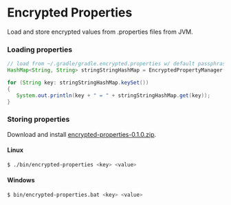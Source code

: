 # Encrypted Properties

Load and store encrypted values from .properties files from JVM.

### Loading properties

```java
// load from ~/.gradle/gradle.encrypted.properties w/ default passphrase
HashMap<String, String> stringStringHashMap = EncryptedPropertyManager.loadEncryptedCredentials();

for (String key: stringStringHashMap.keySet())
{
   System.out.println(key + " = " + stringStringHashMap.get(key));
}
```

### Storing properties

Download and install [encrypted-properties-0.1.0.zip](https://github.com/ihmcrobotics/encrypted-properties/releases/download/0.1.0/encrypted-properties-0.1.0.zip).

#### Linux

```bash
$ ./bin/encrypted-properties <key> <value>
```

#### Windows

```bash
$ bin/encrypted-properties.bat <key> <value>
```

